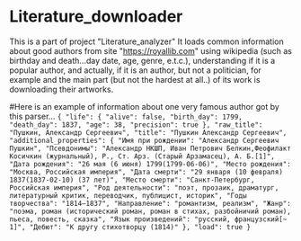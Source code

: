 # Literature_downloader
This is a part of project "Literature_analyzer"
It loads common information about good authors from site "https://royallib.com"
using wikipedia (such as birthday and death...day date, age, genre, e.t.c.),
understanding if it is a popular author, and actually, if it is an author, 
but not a politician, for example and the main part (but not the hardest at all..)
of its work is downloading their artworks.

#Here is an example of information about one very famous author got by this parser...
`{
    "life": {
        "alive": false,
        "birth_day": 1799,
        "death_day": 1837,
        "age": 38,
        "precision": true
    },
    "raw_title": "Пушкин, Александр Сергеевич",
    "title": "Пушкин Александр Сергеевич",
    "additional_properties": {
        "Имя при рождении": "Александр Сергеевич Пушкин",
        "Псевдонимы": "Александр НКШП, Иван Петрович Белкин,Феофилакт Косичкин (журнальный), P., Ст. Арз. (Старый Арзамасец), А. Б.[1]",
        "Дата рождения": "26 мая (6 июня) 1799(1799-06-06)",
        "Место рождения": "Москва, Российская империя",
        "Дата смерти": "29 января (10 февраля) 1837(1837-02-10) (37 лет)",
        "Место смерти": "Санкт-Петербург, Российская империя",
        "Род деятельности": "поэт, прозаик, драматург, литературный критик, переводчик, публицист, историк",
        "Годы творчества": "1814—1837",
        "Направление": "романтизм, реализм",
        "Жанр": "поэма, роман (исторический роман, роман в стихах, разбойничий роман), пьеса, повесть, сказка",
        "Язык произведений": "русский, французский[~ 1]",
        "Дебют": "К другу стихотворцу (1814)"
    },
    "load": true
}`
